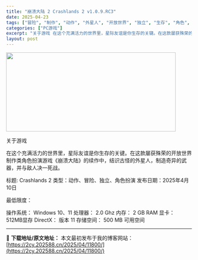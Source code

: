 ```yaml
---
title: "崩溃大陆 2 Crashlands 2 v1.0.9.RC3"
date: 2025-04-23
tags: ["冒险", "制作", "动作", "外星人", "开放世界", "独立", "生存", "角色", "角色扮演"]
categories: ["PC游戏"]
excerpt: "关于游戏 在这个充满活力的世界里，星际友谊是你生存的关键。在这款屡获殊荣的开放世界制作类角色扮演游戏《崩溃大陆》的续作中，结识古怪的外星人，制造奇异的武器，并与敌人决一死战。 标题: Crashlands 2 类型：动作、冒险、独立、角色扮演 发布日期：2025年4月10日 最低限度： 操作系统： &hellip;"
layout: post
---
```


<img class="aligncenter size-full wp-image-11788" src="https://2cy.202588.cn/wp-content/uploads/2025/04/2025042308111489.webp" alt="" width="460" height="215" />

关于游戏

在这个充满活力的世界里，星际友谊是你生存的关键。在这款屡获殊荣的开放世界制作类角色扮演游戏《崩溃大陆》的续作中，结识古怪的外星人，制造奇异的武器，并与敌人决一死战。

标题: Crashlands 2
类型：动作、冒险、独立、角色扮演
发布日期：2025年4月10日

最低限度：

操作系统： Windows 10、11
处理器： 2.0 Ghz
内存： 2 GB RAM
显卡： 512MB显存
DirectX： 版本 11
存储空间： 500 MB 可用空间

---
📖 **下载地址/原文地址：** 本文最初发布于我的博客网站：[https://2cy.202588.cn/2025/04/11800/](https://2cy.202588.cn/2025/04/11800/)
